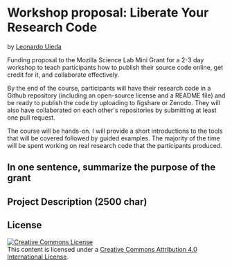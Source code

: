 # Workshop proposal: Liberate Your Research Code

by [Leonardo Uieda](http://www.leouieda.com)

Funding proposal to the Mozilla Science Lab Mini Grant for a 2-3 day workshop
to teach participants how to publish their source code online, get credit for
it, and collaborate effectively.

By the end of the course, participants will have their research code in a
Github repository (including an open-source license and a README file) and be
ready to publish the code by uploading to figshare or Zenodo.
They will also have collaborated on each other's repositories by submitting at
least one pull request.

The course will be hands-on. I will provide a short introductions to the tools
that will be covered followed by guided examples. The majority of the time will
be spent working on real research code that the participants produced.


## In one sentence, summarize the purpose of the grant


## Project Description (2500 char)

## License

<a rel="license" href="http://creativecommons.org/licenses/by/4.0/"><img
alt="Creative Commons License" style="border-width:0"
src="https://i.creativecommons.org/l/by/4.0/88x31.png" /></a><br>
This content is licensed under a <a rel="license"
href="http://creativecommons.org/licenses/by/4.0/">Creative Commons Attribution
4.0 International License</a>.

